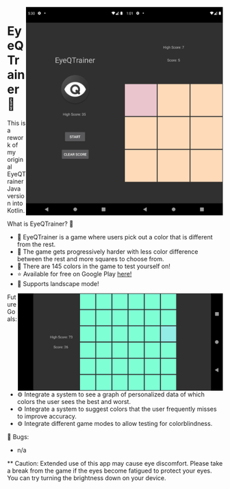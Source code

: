 <div>
  <img align="right" src="https://github.com/ghpvnist/EyeQTrainer/blob/master/app/src/main/res/drawable/game_screen.png" width="230">
  <img align="right" src="https://github.com/ghpvnist/EyeQTrainer/blob/master/app/src/main/res/drawable/main_menu.png" width="230">
</div>

# EyeQTrainer 🧠
This is a rework of my original EyeQTrainer Java version into Kotlin. 

What is EyeQTrainer? 👀
- 🎨 EyeQTrainer is a game where users pick out a color that is different from the rest. 
- 🧩 The game gets progressively harder with less color difference between the rest and more squares to choose from. 
- 🌈 There are 145 colors in the game to test yourself on!
- ⭐️ Available for free on Google Play [here!](https://play.google.com/store/apps/details?id=com.gpdev.eyeqtrainer) 
- 🌅 Supports landscape mode! 

<img align="right" src="https://github.com/ghpvnist/EyeQTrainer/blob/master/app/src/main/res/drawable/game_screen_landscape.png" height="227">

Future Goals:
- ⚙️ Integrate a system to see a graph of personalized data of which colors the user sees the best and worst. 
- ⚙️ Integrate a system to suggest colors that the user frequently misses to improve accuracy. 
- ⚙️ Integrate different game modes to allow testing for colorblindness. 

🦠 Bugs:
- n/a

** Caution: Extended use of this app may cause eye discomfort. Please take a break from the game if the eyes become fatigued to protect your eyes. You can try turning the brightness down on your device. 
